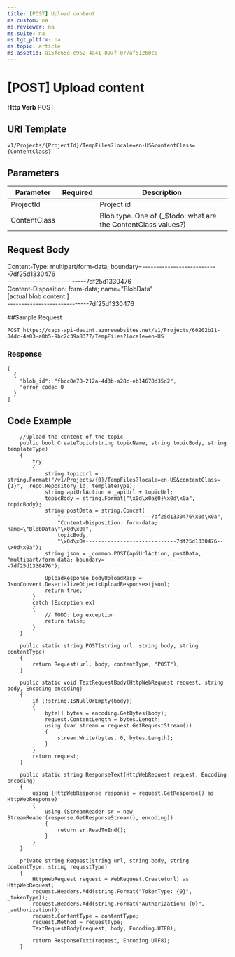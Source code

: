 ```yaml
---
title: [POST] Upload content
ms.custom: na
ms.reviewer: na
ms.suite: na
ms.tgt_pltfrm: na
ms.topic: article
ms.assetid: a15fe65e-e962-4a41-897f-077af51260c0
---
```

# [POST] Upload content


**Http Verb** POST

## URI Template 
```
v1/Projects/{ProjectId}/TempFiles?locale=en-US&contentClass={ContentClass}
```

## Parameters 

| Parameter | Required | Description |
| --- | --- | --- |
| ProjectId | | Project id |
| ContentClass | | Blob type. One of (_$todo: what are the ContentClass values?) |

## Request Body
	
Content-Type: multipart/form-data; boundary=---------------------------7df25d1330476  
----------------------------7df25d1330476  
Content-Disposition: form-data; name="BlobData"  
[actual blob content ]  
-----------------------------7df25d1330476
	  

##Sample Request
```
POST https://caps-api-devint.azurewebsites.net/v1/Projects/60202b11-04dc-4e03-a0b5-9bc2c39a8377/TempFiles?locale=en-US 
```
### Response
```
[  
  {  
    "blob_id": "fbcc0e78-212a-4d3b-a28c-eb14678d35d2",  
    "error_code: 0  
  }  
]  
```

## Code Example 
```
    //Upload the content of the topic
    public bool CreateTopic(string topicName, string topicBody, string templateType)
    {
        try
        {
            string topicUrl = string.Format("/v1/Projects/{0}/TempFiles?locale=en-US&contentClass={1}", _repo.Repository_id, templateType);
            string apiUrlAction = _apiUrl + topicUrl;
            topicBody = string.Format("\x0d\x0a{0}\x0d\x0a", topicBody);
            string postData = string.Concat(
                "-----------------------------7df25d1330476\x0d\x0a",
                "Content-Disposition: form-data; name=\"BlobData\"\x0d\x0a",
                topicBody,
                "\x0d\x0a-----------------------------7df25d1330476--\x0d\x0a");
            string json = _common.POST(apiUrlAction, postData, "multipart/form-data; boundary=---------------------------7df25d1330476");

            UploadResponse bodyUploadResp = JsonConvert.DeserializeObject<UploadResponse>(json);
            return true;
        }
        catch (Exception ex)
        {
            // TODO: Log exception
            return false;
        }
    }

    public static string POST(string url, string body, string contentType)
    {
        return Request(url, body, contentType, "POST");
    }

    public static void TextRequestBody(HttpWebRequest request, string body, Encoding encoding)
    {
        if (!string.IsNullOrEmpty(body))
        {
            byte[] bytes = encoding.GetBytes(body);
            request.ContentLength = bytes.Length;
            using (var stream = request.GetRequestStream())
            {
                stream.Write(bytes, 0, bytes.Length);
            }
        }
        return request;
    }

    public static string ResponseText(HttpWebRequest request, Encoding encoding)
    {
        using (HttpWebResponse response = request.GetResponse() as HttpWebResponse)
        {
            using (StreamReader sr = new StreamReader(response.GetResponseStream(), encoding))
            {
                return sr.ReadToEnd();
            }
        }
    }

    private string Request(string url, string body, string contentType, string requestType)
    {
        HttpWebRequest request = WebRequest.Create(url) as HttpWebRequest;
        request.Headers.Add(string.Format("TokenType: {0}", _tokenType));
        request.Headers.Add(string.Format("Authorization: {0}", _authorization));
        request.ContentType = contentType;
        request.Method = requestType;
        TextRequestBody(request, body, Encoding.UTF8);

        return ResponseText(request, Encoding.UTF8);
    }
```